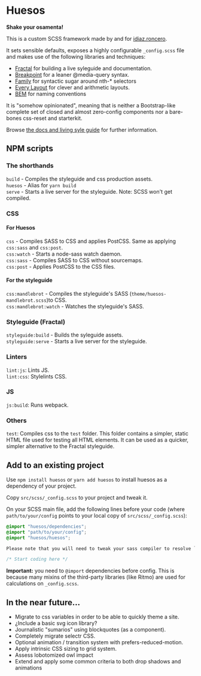# Huesos

__Shake your osamenta!__

This is a custom SCSS framework made by and for [idiaz.roncero](http://idiazroncero.com).

It sets sensible defaults, exposes a highly configurable `_config.scss` file and makes use of the following libraries and techniques:

- [Fractal](https://fractal.build) for building a live syleguide and documentation.
- [Breakpoint](http://breakpoint-sass.com/) for a leaner @media-query syntax.
- [Family](https://lukyvj.github.io/family.scss/) for syntactic sugar around nth-* selectors
- [Every Layout](https://every-layout.dev/) for clever and arithmetic layouts.
- [BEM](http://getbem.com/introduction/) for naming conventions

It is "somehow opinionated", meaning that is neither a Bootstrap-like complete set of closed and almost zero-config components nor a bare-bones css-reset and starterkit.

Browse [the docs and living syle guide](https://huesos.idiazroncero.com) for further information.

## NPM scripts

### The shorthands

`build` - Compiles the styleguide and css production assets.  
`huesos` - Alias for `yarn build`  
`serve` - Starts a live server for the styleguide. Note: SCSS won't get compiled.  

### CSS

#### For Huesos 
`css` - Compiles SASS to CSS and applies PostCSS. Same as applying `css:sass` and `css:post`.  
`css:watch` - Starts a node-sass watch daemon.  
`css:sass` - Compiles SASS to CSS without sourcemaps.  
`css:post` - Applies PostCSS to the CSS files.  

#### For the styleguide
`css:mandlebrot` - Compiles the styleguide's SASS (`theme/huesos-mandlebrot.scss`)to CSS.  
`css:mandlebrot:watch` - Watches the styleguide's SASS.

### Styleguide (Fractal)
`styleguide:build` - Builds the syleguide assets.  
`styleguide:serve` - Starts a live server for the styleguide.

### Linters
`lint:js`: Lints JS.  
`lint:css`: Stylelints CSS.

### JS
`js:build`: Runs webpack.

### Others
`test`: Compiles css to the `test` folder. This folder contains a simpler, static HTML file used for testing all HTML elements. It can be used as a quicker, simpler alternative to the Fractal styleguide.


## Add to an existing project

Use `npm install huesos` or `yarn add huesos` to install huesos as a dependency of your project.

Copy `src/scss/_config.scss` to your project and tweak it.

On your SCSS main file, add the following lines before your code (where `path/to/your/config` points to your local copy of `src/scss/_config.scss`):

````scss
@import "huesos/dependencies";
@import "path/to/your/config";
@import "huesos/huesos";

Please note that you will need to tweak your sass compiler to resolve `@import` rules also to `node_modules`. This can be achieved with `--load-path` on Dart Sass and `--include-path` on Node Sass.

/* Start coding here */
````

__Important:__ you need to `@import` dependencies before config. This is because many mixins of the third-party libraries (like Ritmo) are used for calculations on `_config.scss`.

## In the near future...
- Migrate to css variables in order to be able to quickly theme a site.
- ¿Include a basic svg icon library?
- Journalistic "sumarios" using blockquotes (as a component).
- Completely migrate selectr CSS.
- Optional animation / transition system with prefers-reduced-motion.
- Apply intrinsic CSS sizing to grid system.
- Assess lobotomized owl impact
- Extend and apply some common criteria to both drop shadows and animations